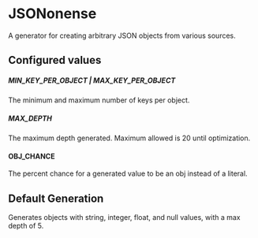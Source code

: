 # JSONonense
A generator for creating arbitrary JSON objects from various sources.

## Configured values
##### MIN_KEY_PER_OBJECT | MAX_KEY_PER_OBJECT
The minimum and maximum number of keys per object.

##### MAX_DEPTH
The maximum depth generated. Maximum allowed is 20 until optimization.

#### OBJ_CHANCE
The percent chance for a generated value to be an obj instead of a literal.
    
## Default Generation
Generates objects with string, integer, float, and null values, with a max depth of 5.